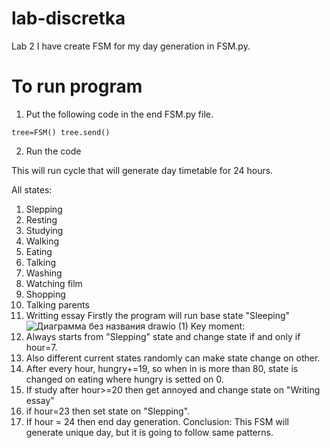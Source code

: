 # lab-discretka
Lab 2
I have create FSM for my day generation in FSM.py.

# To run program
1) Put the following code in the end FSM.py file.

`tree=FSM()
tree.send()`

2) Run the code
 
This will run cycle that will generate day timetable for 24 hours.

All states:
1) Slepping
2) Resting
3) Studying
4) Walking
5) Eating
6) Talking
7) Washing
8) Watching film
9) Shopping
10) Talking parents
11) Writting essay
Firstly the program will run base state "Sleeping"
![Диаграмма без названия drawio (1)](https://github.com/mikl123/lab-discretka/assets/69431189/3ff67c81-3e5c-42da-9470-7a00d5694229)
Key moment:
1) Always starts from "Slepping" state and change state if and only if hour=7.
2) Also different current states randomly can make state change on other.
3) After every hour, hungry+=19, so when in is more than 80, state is changed on eating where hungry is setted on 0.
4) If study after hour>=20 then get annoyed and change state on "Writing essay"
5) if hour=23 then set state on "Slepping".
6) If hour = 24 then end day generation.
Conclusion: This FSM will generate unique day, but it is going to follow same patterns.
